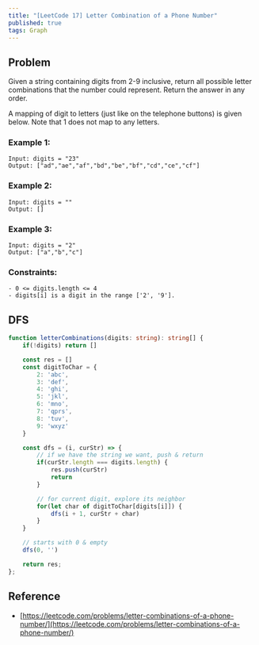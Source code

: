 ```yaml
---
title: "[LeetCode 17] Letter Combination of a Phone Number"
published: true
tags: Graph
---
```


## Problem

Given a string containing digits from 2-9 inclusive, return all possible letter combinations that the number could represent. Return the answer in any order.

A mapping of digit to letters (just like on the telephone buttons) is given below. Note that 1 does not map to any letters.

### Example 1:

```
Input: digits = "23"
Output: ["ad","ae","af","bd","be","bf","cd","ce","cf"]
```

### Example 2:

```
Input: digits = ""
Output: []
```

### Example 3:

```
Input: digits = "2"
Output: ["a","b","c"]
```

### Constraints:

```
- 0 <= digits.length <= 4
- digits[i] is a digit in the range ['2', '9'].
```

## DFS

```typescript
function letterCombinations(digits: string): string[] {
    if(!digits) return []

    const res = []
    const digitToChar = {
        2: 'abc',
        3: 'def',
        4: 'ghi',
        5: 'jkl',
        6: 'mno',
        7: 'qprs',
        8: 'tuv',
        9: 'wxyz'
    }

    const dfs = (i, curStr) => {
        // if we have the string we want, push & return
        if(curStr.length === digits.length) {
            res.push(curStr)
            return
        }

        // for current digit, explore its neighbor
        for(let char of digitToChar[digits[i]]) {
            dfs(i + 1, curStr + char)
        }
    }

    // starts with 0 & empty
    dfs(0, '')

    return res;
};
```

## Reference

- [https://leetcode.com/problems/letter-combinations-of-a-phone-number/](https://leetcode.com/problems/letter-combinations-of-a-phone-number/)